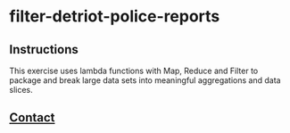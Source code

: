 # filter-detriot-police-reports

## Instructions
This exercise uses lambda functions with Map, Reduce and Filter to package and break large data sets into meaningful aggregations and data slices.

## **[Contact](https://coleb.io/contact)**